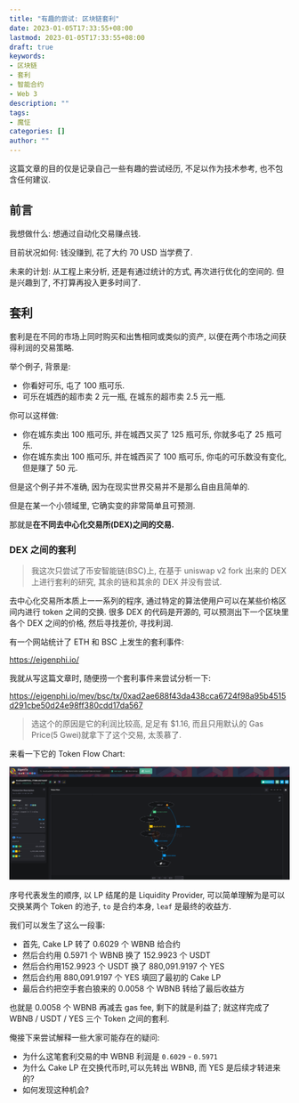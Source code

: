 ```yaml
---
title: "有趣的尝试: 区块链套利"
date: 2023-01-05T17:33:55+08:00
lastmod: 2023-01-05T17:33:55+08:00
draft: true
keywords: 
- 区块链
- 套利
- 智能合约
- Web 3
description: ""
tags:
- 魔怔
categories: []
author: ""
---
```


这篇文章的目的仅是记录自己一些有趣的尝试经历, 不足以作为技术参考, 也不包含任何建议.

## 前言

我想做什么: 想通过自动化交易赚点钱.

目前状况如何: 钱没赚到, 花了大约 70 USD 当学费了.

未来的计划: 从工程上来分析, 还是有通过统计的方式, 再次进行优化的空间的. 但是兴趣到了, 不打算再投入更多时间了.

## 套利

套利是在不同的市场上同时购买和出售相同或类似的资产, 以便在两个市场之间获得利润的交易策略.

举个例子, 背景是:

- 你看好可乐, 屯了 100 瓶可乐.
- 可乐在城西的超市卖 2 元一瓶, 在城东的超市卖 2.5 元一瓶.

你可以这样做:

- 你在城东卖出 100 瓶可乐, 并在城西又买了 125 瓶可乐, 你就多屯了 25 瓶可乐.
- 你在城东卖出 100 瓶可乐, 并在城西买了 100 瓶可乐, 你屯的可乐数没有变化, 但是赚了 50 元.

但是这个例子并不准确, 因为在现实世界交易并不是那么自由且简单的.

但是在某一个小领域里, 它确实变的非常简单且可预测.

那就是**在不同去中心化交易所(DEX)之间的交易.**

### DEX 之间的套利

> 我这次只尝试了币安智能链(BSC)上, 在基于 uniswap v2 fork 出来的 DEX 上进行套利的研究, 其余的链和其余的 DEX 并没有尝试.

去中心化交易所本质上一一系列的程序, 通过特定的算法使用户可以在某些价格区间内进行 token 之间的交换. 很多 DEX 的代码是开源的, 可以预测出下一个区块里各个 DEX 之间的价格, 然后寻找差价, 寻找利润.

有一个网站统计了 ETH 和 BSC 上发生的套利事件:

<https://eigenphi.io/>

我就从写这篇文章时, 随便捞一个套利事件来尝试分析一下:

<https://eigenphi.io/mev/bsc/tx/0xad2ae688f43da438cca6724f98a95b4515d291cbe50d24e98ff380cdd17da567>

> 选这个的原因是它的利润比较高, 足足有 $1.16, 而且只用默认的 Gas Price(5 Gwei)就拿下了这个交易, 太羡慕了.

来看一下它的 Token Flow Chart:

![Token Flow Chart](./2023-01-05-21-24-03.png)

序号代表发生的顺序, 以 LP 结尾的是 Liquidity Provider, 可以简单理解为是可以交换某两个 Token 的池子, `to` 是合约本身, `leaf` 是最终的收益方.

我们可以发生了这么一段事:

- 首先, Cake LP 转了 0.6029 个 WBNB 给合约
- 然后合约用 0.5971 个 WBNB 换了 152.9923 个 USDT
- 然后合约用152.9923 个 USDT 换了 880,091.9197 个 YES
- 然后合约用 880,091.9197 个 YES 填回了最初的 Cake LP
- 最后合约把空手套白狼来的 0.0058 个 WBNB 转给了最后收益方

也就是 0.0058 个 WBNB 再减去 gas fee, 剩下的就是利益了; 就这样完成了 WBNB / USDT / YES 三个 Token 之间的套利.

俺接下来尝试解释一些大家可能存在的疑问:

- 为什么这笔套利交易的中 WBNB 利润是 `0.6029` - `0.5971`
- 为什么 Cake LP 在交换代币时,可以先转出 WBNB, 而 YES 是后续才转进来的?
- 如何发现这种机会?
